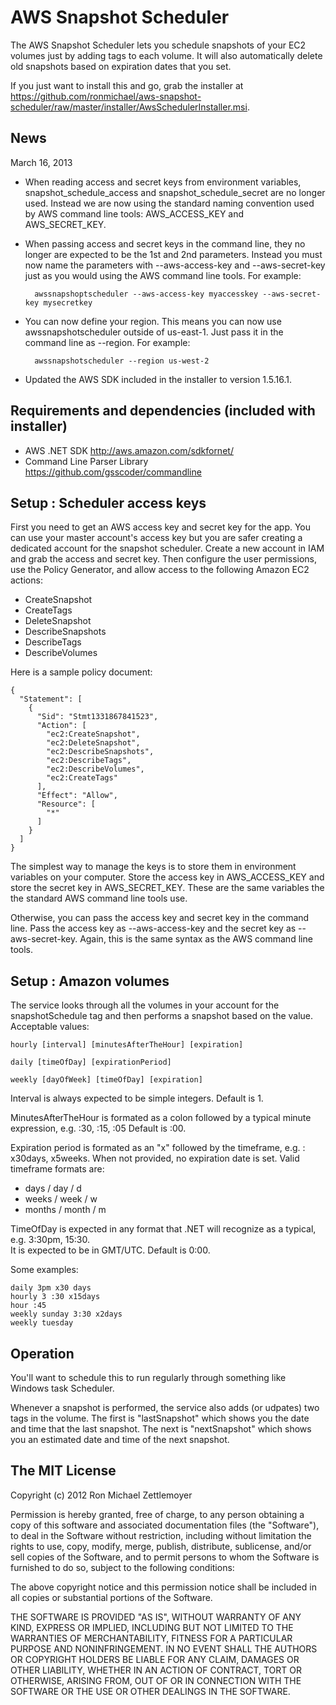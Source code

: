 ﻿
AWS Snapshot Scheduler
=============================================================
The AWS Snapshot Scheduler lets you schedule snapshots of your EC2 volumes just by adding tags
to each volume.  It will also automatically delete old snapshots based on expiration dates
that you set.

If you just want to install this and go,
grab the installer at https://github.com/ronmichael/aws-snapshot-scheduler/raw/master/installer/AwsSchedulerInstaller.msi.


News
-------------------------------------------------------------
March 16, 2013
- When reading access and secret keys from environment variables, snapshot_schedule_access and snapshot_schedule_secret are no longer used.
Instead we are now using the standard naming convention used by AWS command line tools: AWS_ACCESS_KEY and AWS_SECRET_KEY.

- When passing access and secret keys in the command line, they no longer are expected to be the 1st and 2nd parameters. Instead you
must now name the parameters with --aws-access-key and --aws-secret-key just as you would using the AWS command line tools. For example:

		awssnapshoptscheduler --aws-access-key myaccesskey --aws-secret-key mysecretkey
- You can now define your region. This means you can now use awssnapshotscheduler outside of us-east-1. Just pass it in the command line as --region.
For example:	

		awssnapshotscheduler --region us-west-2
- Updated the AWS SDK included in the installer to version 1.5.16.1.
	

Requirements and dependencies (included with installer)
-------------------------------------------------------------
- AWS .NET SDK http://aws.amazon.com/sdkfornet/
- Command Line Parser Library https://github.com/gsscoder/commandline


Setup : Scheduler access keys
-------------------------------------------------------------
First you need to get an AWS access key and secret key for the app.
You can use your master account's access key but you are safer creating a dedicated account for the snapshot scheduler.
Create a new account in IAM and grab the access and secret key.
Then configure the user permissions, use the Policy Generator,  and allow access to the following Amazon EC2 actions:

- CreateSnapshot
- CreateTags
- DeleteSnapshot
- DescribeSnapshots
- DescribeTags
- DescribeVolumes


Here is a sample policy document:
		
	{
	  "Statement": [
		{
		  "Sid": "Stmt1331867841523",
		  "Action": [
			"ec2:CreateSnapshot",
			"ec2:DeleteSnapshot",
			"ec2:DescribeSnapshots",
			"ec2:DescribeTags",
			"ec2:DescribeVolumes",
			"ec2:CreateTags"
		  ],
		  "Effect": "Allow",
		  "Resource": [
			"*"
		  ]
		}
	  ]
	}

The simplest way to manage the keys is to store them in environment variables on your computer.
Store the access key in AWS_ACCESS_KEY and store the secret key in AWS_SECRET_KEY.
These are the same variables the the standard AWS command line tools use.

Otherwise, you can pass the access key and secret key in the command line. Pass the access key as --aws-access-key
and the secret key as --aws-secret-key. Again, this is the same syntax as the AWS command line tools.


Setup : Amazon volumes
-------------------------------------------------------------
The service looks through all the volumes in your account for the snapshotSchedule tag and then performs
a snapshot based on the value.  Acceptable values:

	hourly [interval] [minutesAfterTheHour] [expiration]

	daily [timeOfDay] [expirationPeriod]

	weekly [dayOfWeek] [timeOfDay] [expiration]

Interval is always expected to be simple integers.  Default is 1.

MinutesAfterTheHour is formated as a colon followed by a typical minute expression, e.g. :30, :15, :05
Default is :00.

Expiration period is formated as an "x" followed by the timeframe, e.g. : x30days, x5weeks. 
When not provided, no expiration date is set.  Valid timeframe formats are:
- days / day / d
- weeks / week / w
- months / month / m

TimeOfDay is expected in any format that .NET will recognize as a typical, e.g. 3:30pm, 15:30.  
It is expected to be in GMT/UTC.  Default is 0:00.

Some examples:
	
	daily 3pm x30 days
	hourly 3 :30 x15days
	hour :45
	weekly sunday 3:30 x2days
	weekly tuesday 



Operation
-------------------------------------------------------------
You'll want to schedule this to run regularly through something like Windows task Scheduler.

Whenever a snapshot is performed, the service also adds (or udpates) two tags in the volume.
The first is "lastSnapshot" which shows you the date and time that the last snapshot.
The next is "nextSnapshot" which shows you an estimated date and time of the next snapshot.



The MIT License
-------------------------------------------------------------
Copyright (c) 2012 Ron Michael Zettlemoyer
				
Permission is hereby granted, free of charge, to any person obtaining a copy
of this software and associated documentation files (the "Software"), to deal
in the Software without restriction, including without limitation the rights
to use, copy, modify, merge, publish, distribute, sublicense, and/or sell
copies of the Software, and to permit persons to whom the Software is
furnished to do so, subject to the following conditions:

The above copyright notice and this permission notice shall be included in
all copies or substantial portions of the Software.

THE SOFTWARE IS PROVIDED "AS IS", WITHOUT WARRANTY OF ANY KIND, EXPRESS OR
IMPLIED, INCLUDING BUT NOT LIMITED TO THE WARRANTIES OF MERCHANTABILITY,
FITNESS FOR A PARTICULAR PURPOSE AND NONINFRINGEMENT. IN NO EVENT SHALL THE
AUTHORS OR COPYRIGHT HOLDERS BE LIABLE FOR ANY CLAIM, DAMAGES OR OTHER
LIABILITY, WHETHER IN AN ACTION OF CONTRACT, TORT OR OTHERWISE, ARISING FROM,
OUT OF OR IN CONNECTION WITH THE SOFTWARE OR THE USE OR OTHER DEALINGS IN
THE SOFTWARE.
